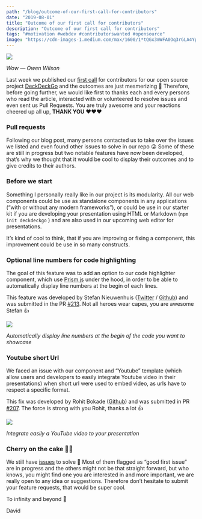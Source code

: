 ```yaml
---
path: "/blog/outcome-of-our-first-call-for-contributors"
date: "2019-08-01"
title: "Outcome of our first call for contributors"
description: "Outcome of our first call for contributors"
tags: "#motivation #webdev #contributorswanted #opensource"
image: "https://cdn-images-1.medium.com/max/1600/1*tQGx3mWFA0Oq3rGLA4Ypgg.gif"
---
```


![](https://cdn-images-1.medium.com/max/1600/1*tQGx3mWFA0Oq3rGLA4Ypgg.gif)

*Wow — Owen Wilson*

Last week we published our [first call](https://daviddalbusco.com/blog/contribute-to-our-open-source-project) for contributors for our open source project [DeckDeckGo](https://deckdeckgo.com) and the outcomes  are just mesmerizing 🤩 Therefore, before going further, we would like first to thanks each and every persons who read the article, interacted with or  volunteered to resolve issues and even sent us Pull Requests. You are truly awesome and your reactions cheered up all up, **THANK YOU** ❤️❤️❤️

### Pull requests

Following our blog post, many persons contacted us to take over the issues we listed and even found other issues to solve in our repo 😜 Some of these are still in progress but two notable features have now been developed, that’s why we thought that it would be cool to display their outcomes and to give credits to their authors.

### Before we start

Something I personally really like in our project is its modularity. All our web components could be use as standalone components in any applications (“with or without any modern frameworks”),  or could be use in our starter kit if you are developing your presentation using HTML or Markdown (`npm init deckdeckgo` ) and are also used in our upcoming web editor for presentations.

It’s kind of cool to think, that if you are improving or fixing a component, this improvement could be use in so many constructs.

### Optional line numbers for code highlighting

The goal of this feature was to add an option to our code highlighter component, which use [Prism.js](https://prismjs.com) under the hood, in order to be able to automatically display line numbers at the begin of each lines.

This feature was developed by Stefan Nieuwenhuis ([Twitter](https://twitter.com/stefannhs) / [Github](https://github.com/StefanNieuwenhuis)) and was submitted in the PR [#213](https://github.com/deckgo/deckdeckgo/pull/213). Not all heroes wear capes, you are awesome Stefan 👍

![](https://cdn-images-1.medium.com/max/1600/1*nuVLuov6bXRr6SpREDzzxA.gif)

*Automatically display line numbers at the begin of the code you want to showcase*

### Youtube short Url

We faced an issue with our component and “Youtube” template (which allow users and developers to easily integrate Youtube video in their presentations) when short url were used to embed video, as urls have to respect a specific format.

This fix was developed by Rohit Bokade ([Github](https://github.com/bokaderohit98)) and was submitted in PR [#207](https://github.com/deckgo/deckdeckgo/pull/207). The force is strong with you Rohit, thanks a lot 👍

![](https://cdn-images-1.medium.com/max/1600/1*GpJzea6l2X946tufjgb5kw.gif)

*Integrate easily a YouTube video to your presentation*

### Cherry on the cake 🍒🎂

We still have [issues](https://github.com/deckgo/deckdeckgo/issues) to solve 🤣 Most of them flagged as “good first issue” are in progress and the others might not be that straight forward, but who knows, you might find one you are interested in and more important, we are really open to any idea or suggestions. Therefore don’t hesitate to submit your feature requests, that would be super cool.

To infinity and beyond 🚀

David
